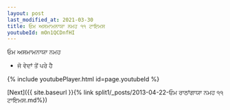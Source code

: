 ```yaml
---
layout: post
last_modified_at: 2021-03-30
title: ਓਮ ਅਸਮਾਮਨਾਯਾ ਨਮਹ ੧੧ ਟਾਇਮਸ
youtubeId: mOn1QCDnfHI
---
```

 
 
 ਓਮ ਅਸਮਾਮਨਾਯਾ ਨਮਹ  
 
 -  ਜੋ ਵੇਦਾਂ ਤੋਂ ਪਰੇ ਹੈ 
 
  
 
  
 
 
 
 
 
 


{% include youtubePlayer.html id=page.youtubeId %}
 
[Next]({{ site.baseurl }}{% link  split1/_posts/2013-04-22-ਓਮ ਰਾਠਾਂਗਾਯਾ ਨਮਹ ੧੧ ਟਾਇਮਸ.md%})
 
